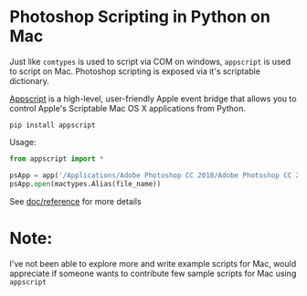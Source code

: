 
# Photoshop Scripting in Python on Mac
Just like `comtypes` is used to script via COM on windows, `appscript` is used to script on Mac. Photoshop scripting is exposed via it's scriptable dictionary. 

[Appscript](https://github.com/lohriialo/appscript) is a high-level, user-friendly Apple event bridge that allows you to control Apple's Scriptable Mac OS X applications from Python.

`pip install appscript`

Usage:

```python
from appscript import *

psApp = app('/Applications/Adobe Photoshop CC 2018/Adobe Photoshop CC 2018.app')
psApp.open(mactypes.Alias(file_name))
```
See [doc/reference](https://github.com/lohriialo/photoshop-scripting-python/tree/master/mac_scripting/doc_reference) for more details

# Note: 
I've not been able to explore more and write example scripts for Mac, would appreciate if someone wants to contribute few sample scripts for Mac using `appscript`
